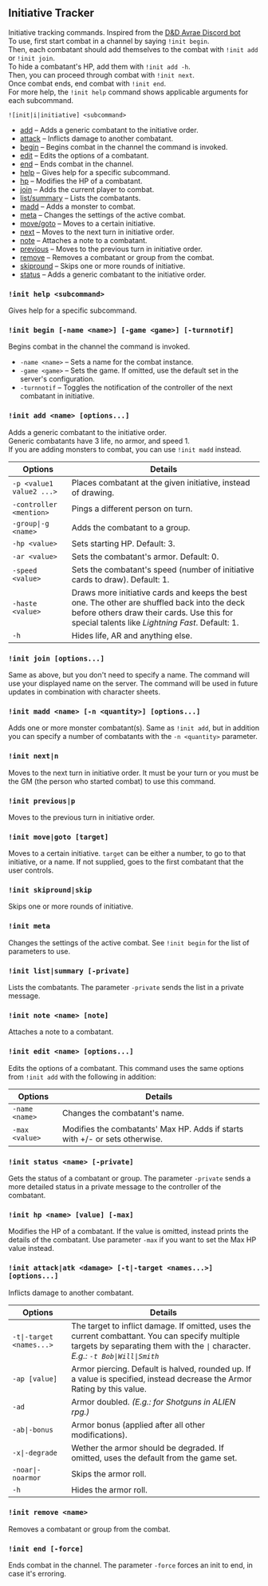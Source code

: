 ## Initiative Tracker

Initiative tracking commands. Inspired from the [D&D Avrae Discord bot](https://avrae.io/)
<br />To use, first start combat in a channel by saying `!init begin`.
<br />Then, each combatant should add themselves to the combat with `!init add` or `!init join`.
<br />To hide a combatant's HP, add them with `!init add -h`.
<br />Then, you can proceed through combat with `!init next`.
<br />Once combat ends, end combat with `!init end`.
<br />For more help, the `!init help` command shows applicable arguments for each subcommand.

```
![init|i|initiative] <subcommand>
```

- [add](#init-add-name-options) – Adds a generic combatant to the initiative order.
- [attack](#init-attackatk-damage--t-target-names-options) – Inflicts damage to another combatant.
- [begin](#init-begin--name-name--game-game--turnnotif) – Begins combat in the channel the command is invoked.
- [edit](#init-edit-name-options) – Edits the options of a combatant.
- [end](#init-end--force) – Ends combat in the channel.
- [help](#init-help-subcommand) – Gives help for a specific subcommand.
- [hp](#init-hp-name-value--max) – Modifies the HP of a combatant.
- [join](#init-join-options) – Adds the current player to combat.
- [list/summary](#init-listsummary--private) – Lists the combatants.
- [madd](#init-madd-name--n-quantity-options) – Adds a monster to combat.
- [meta](#init-meta) – Changes the settings of the active combat.
- [move/goto](#init-movegoto-target) – Moves to a certain initiative.
- [next](#init-nextn) – Moves to the next turn in initiative order.
- [note](#init-note-name-note) – Attaches a note to a combatant.
- [previous](#init-previousp) – Moves to the previous turn in initiative order.
- [remove](#init-remove-name) – Removes a combatant or group from the combat.
- [skipround](#init-skiproundskip) – Skips one or more rounds of initiative.
- [status](#init-status-name--private) – Adds a generic combatant to the initiative order.

### `!init help <subcommand>`

Gives help for a specific subcommand.

### `!init begin [-name <name>] [-game <game>] [-turnnotif]`

Begins combat in the channel the command is invoked.

* `-name <name>` – Sets a name for the combat instance.
* `-game <game>` – Sets the game. If omitted, use the default set in the server's configuration.
* `-turnnotif` – Toggles the notification of the controller of the next combatant in initiative.

### `!init add <name> [options...]`

Adds a generic combatant to the initiative order.
<br />Generic combatants have 3 life, no armor, and speed 1.
<br />If you are adding monsters to combat, you can use `!init madd` instead.

| Options | Details |
| --- | --- |
| `-p <value1 value2 ...>` | Places combatant at the given initiative, instead of drawing. |
| `-controller <mention>` | Pings a different person on turn. |
| `-group\|-g <name>` | Adds the combatant to a group. |
| `-hp <value>` | Sets starting HP. Default: 3. |
| `-ar <value>` | Sets the combatant's armor. Default: 0.
| `-speed <value>` | Sets the combatant's speed (number of initiative cards to draw). Default: 1. |
| `-haste <value>` | Draws more initiative cards and keeps the best one. The other are shuffled back into the deck before others draw their cards. Use this for special talents like *Lightning Fast*. Default: 1. |
| `-h` | Hides life, AR and anything else. |

### `!init join [options...]`

Same as above, but you don't need to specify a name. The command will use your displayed name on the server. The command will be used in future updates in combination with character sheets.

### `!init madd <name> [-n <quantity>] [options...]`

Adds one or more monster combatant(s). Same as `!init add`, but in addition you can specify a number of combatants with the `-n <quantity>` parameter.

### `!init next|n`

Moves to the next turn in initiative order. It must be your turn or you must be the GM (the person who started combat) to use this command.

### `!init previous|p`

Moves to the previous turn in initiative order.

### `!init move|goto [target]`

Moves to a certain initiative. `target` can be either a number, to go to that initiative, or a name. If not supplied, goes to the first combatant that the user controls.

### `!init skipround|skip`

Skips one or more rounds of initiative.

### `!init meta`

Changes the settings of the active combat. See `!init begin` for the list of parameters to use.

### `!init list|summary [-private]`

Lists the combatants. The parameter `-private` sends the list in a private message.

### `!init note <name> [note]`

Attaches a note to a combatant.

### `!init edit <name> [options...]`

Edits the options of a combatant. This command uses the same options from `!init add` with the following in addition:

| Options | Details |
| --- | --- |
| `-name <name>` | Changes the combatant's name. |
| `-max <value>` | Modifies the combatants' Max HP. Adds if starts with +/- or sets otherwise. |

### `!init status <name> [-private]`

Gets the status of a combatant or group. The parameter `-private` sends a more detailed status in a private message to the controller of the combatant.

### `!init hp <name> [value] [-max]`

Modifies the HP of a combatant. If the value is omitted, instead prints the details of the combatant. Use parameter `-max` if you want to set the Max HP value instead.

### `!init attack|atk <damage> [-t|-target <names...>] [options...]`

Inflicts damage to another combatant.

| Options | Details |
| --- | --- |
| `-t\|-target <names...>` | The target to inflict damage. If omitted, uses the current combattant. You can specify multiple targets by separating them with the `\|` character. *E.g.: `-t Bob\|Will\|Smith`* |
| `-ap [value]` | Armor piercing. Default is halved, rounded up. If a value is specified, instead decrease the Armor Rating by this value. |
| `-ad` | Armor doubled. *(E.g.: for Shotguns in ALIEN rpg.)* |
| `-ab\|-bonus` | Armor bonus (applied after all other modifications). |
| `-x\|-degrade` | Wether the armor should be degraded. If omitted, uses the default from the game set. |
| `-noar\|-noarmor` | Skips the armor roll. |
| `-h` | Hides the armor roll. |

### `!init remove <name>`

Removes a combatant or group from the combat.

### `!init end [-force]`

Ends combat in the channel. The parameter `-force` forces an init to end, in case it's erroring.